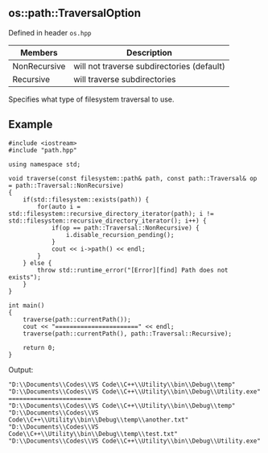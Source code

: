 ## os::path::TraversalOption
Defined in header `os.hpp`

| Members | Description |
| --- | --- |
| NonRecursive | will not traverse subdirectories (default) |
| Recursive | will traverse subdirectories |

Specifies what type of filesystem traversal to use.

## Example
```
#include <iostream>
#include "path.hpp"

using namespace std;

void traverse(const filesystem::path& path, const path::Traversal& op = path::Traversal::NonRecursive)
{
    if(std::filesystem::exists(path)) {
        for(auto i = std::filesystem::recursive_directory_iterator(path); i != std::filesystem::recursive_directory_iterator(); i++) {
            if(op == path::Traversal::NonRecursive) {
                i.disable_recursion_pending();
            } 
            cout << i->path() << endl;
        }
    } else {
        throw std::runtime_error("[Error][find] Path does not exists");
    }
}

int main()
{
    traverse(path::currentPath());
    cout << "=======================" << endl;
    traverse(path::currentPath(), path::Traversal::Recursive);

    return 0;
}
```
Output:
```
"D:\\Documents\\Codes\\VS Code\\C++\\Utility\\bin\\Debug\\temp"
"D:\\Documents\\Codes\\VS Code\\C++\\Utility\\bin\\Debug\\Utility.exe"
=======================
"D:\\Documents\\Codes\\VS Code\\C++\\Utility\\bin\\Debug\\temp"
"D:\\Documents\\Codes\\VS Code\\C++\\Utility\\bin\\Debug\\temp\\another.txt"
"D:\\Documents\\Codes\\VS Code\\C++\\Utility\\bin\\Debug\\temp\\test.txt"
"D:\\Documents\\Codes\\VS Code\\C++\\Utility\\bin\\Debug\\Utility.exe"
```